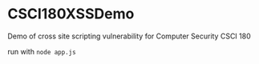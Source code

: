 # CSCI180XSSDemo
Demo of cross site scripting vulnerability for Computer Security CSCI 180

run with `node app.js`
